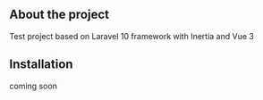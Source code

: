 
## About the project

Test project based on Laravel 10 framework with Inertia and Vue 3


## Installation
coming soon

